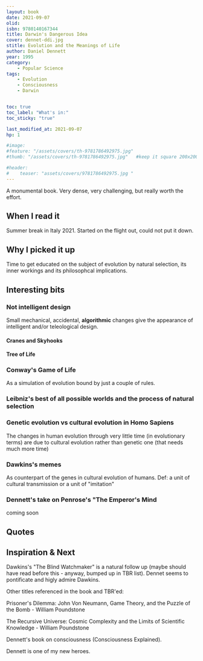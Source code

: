 ```yaml
---
layout: book
date: 2021-09-07
olid: 
isbn: 9780140167344
title: Darwin's Dangerous Idea
cover: dennet-ddi.jpg
stitle: Evolution and the Meanings of Life
author: Daniel Dennett
year: 1995
category:
    - Popular Science
tags: 
    - Evolution
    - Consciousness
    - Darwin


toc: true
toc_label: "What's in:"
toc_sticky: "true"

last_modified_at: 2021-09-07
hp: 1

#image:
#feature: "/assets/covers/th-9781786492975.jpg"
#thumb: "/assets/covers/th-9781786492975.jpg"   #keep it square 200x200 px is good

#header:
#    teaser: "assets/covers/9781786492975.jpg "
---
```

A monumental book.
Very dense, very challenging, but really worth the effort.


## When I read it
Summer break in Italy 2021. Started on the flight out, could not put it down.

## Why I picked it up
Time to get educated on the subject of evolution by natural selection, its inner workings and its philosophcal implications.





## Interesting bits

### Not intelligent design
Small mechanical, accidental, <strong>algorithmic</strong> changes give the appearance of intelligent and/or teleological design.
#### Cranes and Skyhooks
#### Tree of Life
### Conway's Game of Life
As a simulation of evolution bound by just a couple of rules.
### Leibniz's best of all possible worlds and the process of natural selection
### Genetic evolution vs cultural evolution in Homo Sapiens
The changes in human evolution through very little time (in evolutionary terms) are due to cultural evolution rather than genetic one (that needs much more time)
### Dawkins's memes
As counterpart of the genes in cultural evolution of humans.
Def: a unit of cultural transmission or a unit of "imitation"
### Dennett's take on Penrose's "The Emperor's Mind
coming soon



## Quotes

## Inspiration & Next

Dawkins's "The Blind Watchmaker" is a natural follow up (maybe should have read before this - anyway, bumped up in TBR list). Dennet seems to pontificate and higly admire Dawkins.

Other titles referenced in the book and TBR'ed:

Prisoner's Dilemma: John Von Neumann, Game Theory, and the Puzzle of the Bomb - William Poundstone

The Recursive Universe: Cosmic Complexity and the Limits of Scientific Knowledge - William Poundstone

Dennett's book on consciousness (Consciousness Explained).

Dennett is one of my new heroes.